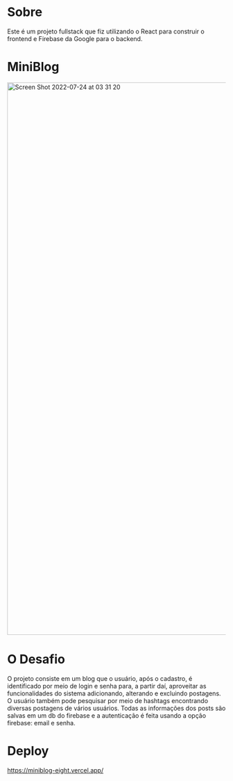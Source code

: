 # Sobre

Este é um projeto fullstack que fiz utilizando o React para construir o frontend e Firebase da Google para o backend.

# MiniBlog

<img width="1271" alt="Screen Shot 2022-07-24 at 03 31 20" src="https://user-images.githubusercontent.com/96317035/180635375-364846dc-f70c-4b3e-9253-e83337297c1d.png">

# O Desafio

O projeto consiste em um blog que o usuário, após o cadastro, é identificado por meio de login e senha para, a partir daí, aproveitar as funcionalidades do sistema adicionando, alterando e excluindo postagens. O usuário também pode pesquisar por meio de hashtags encontrando diversas postagens de vários usuários.
Todas as informações dos posts são salvas em um db do firebase e a autenticação é feita usando a opção firebase: email e senha. 

# Deploy

https://miniblog-eight.vercel.app/

